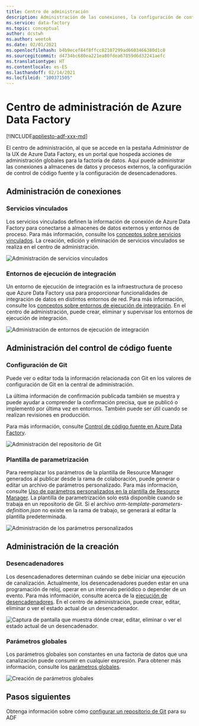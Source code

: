```yaml
---
title: Centro de administración
description: Administración de las conexiones, la configuración de control de código fuente y las propiedades de creación global en el centro de administración de Azure Data Factory
ms.service: data-factory
ms.topic: conceptual
author: dcstwh
ms.author: weetok
ms.date: 02/01/2021
ms.openlocfilehash: b4b9ecef84f8ffcc82107299ad6603466380d1c0
ms.sourcegitcommit: d4734bc680ea221ea80fdea67859d6d32241aefc
ms.translationtype: HT
ms.contentlocale: es-ES
ms.lasthandoff: 02/14/2021
ms.locfileid: "100371505"
---
```

# <a name="management-hub-in-azure-data-factory"></a>Centro de administración de Azure Data Factory

[!INCLUDE[appliesto-adf-xxx-md](includes/appliesto-adf-xxx-md.md)]

El centro de administración, al que se accede en la pestaña *Administrar* de la UX de Azure Data Factory, es un portal que hospeda acciones de administración globales para la factoría de datos. Aquí puede administrar las conexiones a almacenes de datos y procesos externos, la configuración de control de código fuente y la configuración de desencadenadores.

## <a name="manage-connections"></a>Administración de conexiones

### <a name="linked-services"></a>Servicios vinculados

Los servicios vinculados definen la información de conexión de Azure Data Factory para conectarse a almacenes de datos externos y entornos de proceso. Para más información, consulte los [conceptos sobre servicios vinculados](concepts-linked-services.md). La creación, edición y eliminación de servicios vinculados se realiza en el centro de administración.

![Administración de servicios vinculados](media/author-management-hub/management-hub-linked-services.png)

### <a name="integration-runtimes"></a>Entornos de ejecución de integración

Un entorno de ejecución de integración es la infraestructura de proceso que Azure Data Factory usa para proporcionar funcionalidades de integración de datos en distintos entornos de red. Para más información, consulte los [conceptos sobre entornos de ejecución de integración](concepts-integration-runtime.md). En el centro de administración, puede crear, eliminar y supervisar los entornos de ejecución de integración.

![Administración de entornos de ejecución de integración](media/author-management-hub/management-hub-integration-runtime.png)

## <a name="manage-source-control"></a>Administración del control de código fuente

### <a name="git-configuration"></a>Configuración de Git

Puede ver o editar toda la información relacionada con Git en los valores de configuración de Git en la central de administración. 

La última información de confirmación publicada también se muestra y puede ayudar a comprender la confirmación precisa, que se publicó o implementó por última vez en entornos. También puede ser útil cuando se realizan revisiones en producción.

Para más información, consulte [Control de código fuente en Azure Data Factory](source-control.md).

![Administración del repositorio de Git](media/author-management-hub/management-hub-git.png)

### <a name="parameterization-template"></a>Plantilla de parametrización

Para reemplazar los parámetros de la plantilla de Resource Manager generados al publicar desde la rama de colaboración, puede generar o editar un archivo de parámetros personalizado. Para más información, consulte [Uso de parámetros personalizados en la plantilla de Resource Manager](continuous-integration-deployment.md#use-custom-parameters-with-the-resource-manager-template). La plantilla de parametrización solo está disponible cuando se trabaja en un repositorio de Git. Si el archivo *arm-template-parameters-definition.json* no existe en la rama de trabajo, se generará al editar la plantilla predeterminada.

![Administración de los parámetros personalizados](media/author-management-hub/management-hub-custom-parameters.png)

## <a name="manage-authoring"></a>Administración de la creación

### <a name="triggers"></a>Desencadenadores

Los desencadenadores determinan cuándo se debe iniciar una ejecución de canalización. Actualmente, los desencadenadores pueden estar en una programación de reloj, operar en un intervalo periódico o depender de un evento. Para más información, consulte acerca de la [ejecución de desencadenadores](concepts-pipeline-execution-triggers.md#trigger-execution). En el centro de administración, puede crear, editar, eliminar o ver el estado actual de un desencadenador.

![Captura de pantalla que muestra dónde crear, editar, eliminar o ver el estado actual de un desencadenador.](media/author-management-hub/management-hub-triggers.png)

### <a name="global-parameters"></a>Parámetros globales

Los parámetros globales son constantes en una factoría de datos que una canalización puede consumir en cualquier expresión. Para obtener más información, consulte los [parámetros globales](author-global-parameters.md).

![Creación de parámetros globales](media/author-global-parameters/create-global-parameter-3.png)

## <a name="next-steps"></a>Pasos siguientes

Obtenga información sobre cómo [configurar un repositorio de Git](source-control.md) para su ADF


